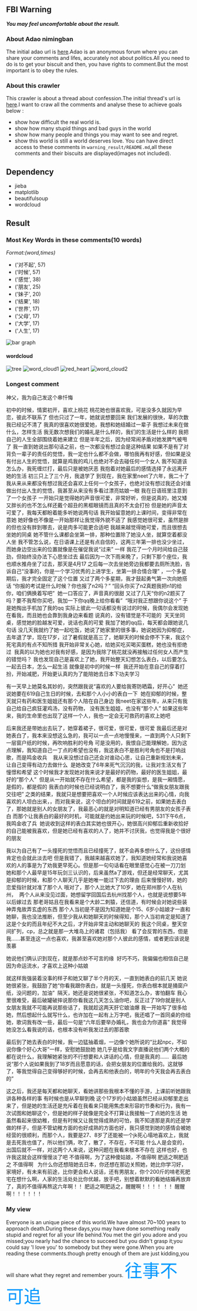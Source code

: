 ## FBI Warning

**_You may feel uncomfortable about the result._**

### About Adao nimingban
The initial adao url is [here](https://h.nimingban.com/Forum).Adao is an anonymous forum where you can share your comments and lifes, accurately not about politics.All you need to do is to get your biscuit and then, you have rights to comment.But the most important is to obey the rules.
### About this crawler
This crawler is about a thread about confession.The initial thread's url is [here](https://h.nimingban.com/t/4715940?r=4715940).I want to craw all the comments and analyse these to achieve goals below :
*	show how difficult the real world is.
*	show how many stupid things and bad guys in the world
*	show how many people and things you may want to see and regret.
*	show this world is still a world deserves love.
You can have direct access to these comments in `warning_result/README.md`,all these comments and their biscuits are displayed(images not included).
## Dependency
* jieba
* matplotlib
* beautifulsoup
* wordcloud
## Result 
### Most Key Words in these comments(10 words)
*Format:(word,times)*
* ('对不起', 57)
* ('时候', 57)
* ('感觉', 38)
* ('朋友', 25)
* ('妹子', 20)
* ('结果', 18)
* ('世界', 17)
* ('父母', 17)
* ('大学', 17)
* ('人生', 17)


![bar graph](https://github.com/coderchaser/LearningPython/blob/version-1/adao_crawler/zhuzhuangtu.jpg)

#### wordcloud

![tree](https://github.com/coderchaser/LearningPython/blob/master/adao_crawler/Tree.png)
![word_cloud1](https://github.com/coderchaser/LearningPython/blob/master/adao_crawler/word_cloud_1.png)
![red_heart](https://github.com/coderchaser/LearningPython/blob/master/adao_crawler/heart.png)
![word_cloud2](https://github.com/coderchaser/LearningPython/blob/master/adao_crawler/word_cloud_2.png)
### Longest comment
神父，我为自己发这个串忏悔

初中的时候，情窦初开，喜欢上桃花
桃花她也很喜欢我，可是没多久就因为早恋，彼此不联系了
但也只过了一年，她就说想要回来
我们发展的很快，草的次数我已经记不清了
我真的很喜欢她很爱她，我想和她结婚过一辈子
我想过未来在做什么，怎样生活
我无数次想我们的婚礼是什么样的，我们的生活是什么样的
我把自己的人生全部围绕着她来建立
但是半年之后，因为经常闹矛盾对她发脾气被甩了
我一直到她说出那句话之前，也一次都没有想过会是这种结果
如果不是有了对背负一辈子的责任的觉悟，我一定也什么都不会做，哪怕我再有好感，但如果是没有付出人生的觉悟，就算是鸡我的鸡儿也绝对不会去碰任何一个女人
我不知道该怎么办，我死缠烂打，最后只是被她厌恶
我抱着对她最后的感情选择了永远离开她的生活
初三只上了三个月，我退学了
到现在，我在家里neet了六年，我二十了
我从来从来都没有想过我还会喜欢上任何一个女孩子，也绝对没有想过我还会对谁做出付出人生的觉悟，我甚至从来没有多看过漂亮姑娘一眼
我在日语班里注意到了一个女孩子
一开始只是觉得她的声音很可爱，非常好听，但是说真的，她又矮又胖长的也不怎么样还戴个超丑的黑框眼镜而且真的不太会打扮
但是她的声音太可爱了，我每天都盼着能多听她说两句话
我开始留意她的上课时间，变得非常在意她
她好像也不像是一开始那样让我觉得外貌不适了
我感觉她很可爱，虽然是胖的但也没有胖到哪去，说是肉多可能更合适吧
我越来越觉得她可爱，而且很想去坐她的同桌
她不管什么课都会坐第一排，那种位置除了她没人坐，就算空着都没人坐
我不管怎么说，在日语课上还是有点自信的，这两三年第一排也没少坐过，而她身边空出来的位置就像是在催促我说“过来” 一样
我花了一个月时间给自己鼓劲，但始终没办法下心思坐过去
最后因为一次下雨来晚了，只剩下那个座位，我也顺水推舟坐了过去，那天是4月17
之后每一次去坐她旁边我都要去厕所洗脸，告诉自己“没事的，你是一个学习优秀的上进学生，坐第一排合情合理” ，一个多星期后，我才完全固定了这个位置
又过了两个多星期，我才鼓起勇气第一次向她搭话
“你报的考试是什么时候？你也报了n2吗？”
“回头你买了n2真题我把n1的给你，咱们俩换着写吧” 
她一口答应了，声音真的很甜
又过了几天“你的n2题买了吗？要不我帮你买吧，我加一下你qq晚上给你看看” 
“哦对我正想跟你说这个” 于是她掏出手机加了我的qq
实际上彼此一句话都没有说过的时候，我偶尔会发现她在看我，而且她也会靠到我身边来看题
说真的，没有错觉是不可能的 
天天坐同桌，感觉她的脸越发可爱，说话也真的可爱
我加了她的qq后，每天都会跟她说几句话
没几天我就约了她一起吃饭，她说了她家里的很多事，她说她因为抑郁症，去年退了学，现在17岁，过了暑假就是高三了，她聊天的时候会停不下来，我这个死宅真的有点不知所措
我开始非常关心她，给她买吃买喝买蛋糕，她也没有拒绝过 
我真的以为她也对我有好感，是因为我除了桃花就没再接触过任何女人而产生的错觉吗？
我也发现自己是喜欢上了她，我开始整天幻想怎么表白，以后要怎么一起去日本，怎么一起生活
就像是初中的时候一样 
我还开始在意自己的穿着打扮，开始减肥，开始更认真的为了能陪她去日本下功夫学习 

有一天早上她莫名其妙的，突然跟我说“喜欢的人要给我寄防晒霜，好开心” 
她还说她要在619自己生日的时候，去和那个人小小的表白一下 
她在抑郁的时候，整天就只有药和医生姐姐还有那个人陪在自己身边
我neet在家这些年，从来只有我自己给自己疯狂灌鸡汤，没有药物， 没有医生姐姐，也没有“那个人”
如果这些年来，我的生命里也出现了这样一个人，我也一定会无可救药的喜欢上她吧

后来我还是带她出去玩了，她穿着裙子，很可爱，很可爱，很可爱
我最后还是对她表白了，我本来没想这么急的，我可以一点一点地慢慢来，一直到两个人只剩下一层窗户纸的时候，再吹响胜利的号角
可是没用的，我恨自己能理解她，因为这点理解，我知道自己一丁点的希望也没有，我这表白不是胜利号角也不是打响战歌，而是鸣金收兵
  
我从来没想过自己还会对谁动心思，让自己重新规划未来，让自己变得有动力去做什么 
是她改变了6年来死气沉沉的我，让我对生活又有了憧憬和希望
这个时候我才发现她对我来说才是最好的药物，最好的医生姐姐，最好的“那个人” 
但是从一开始就不存在什么希望，都是我的妄想，是我一厢情愿，是假的，都是假的
我表白的时候也已经说明白了，我不想要什么“做我女朋友跟我交往吧” 之类的结果，我就只是想要把喜欢一个人时候应该表达出来的心情，向我喜欢的人坦白出来，，而对我来说，这个坦白的时间就是619之前，如果她去表白了，那她就是别人的女朋友了，我最恶心的就是对明知道已经有男朋友的女孩子表白
而那个让我表白的最好的时机，可能就是约她出来玩的时候吧，531下午6点，我鸣金收了兵 
她说收到这样的表白其实她也很开心，她很高兴抑郁后重新收拾好的自己能被我喜欢，但是她已经有喜欢的人了，她并不讨厌我，也觉得我是个很好的朋友

我以为自己有了一头撞死的觉悟而且已经撞死了，就不会再多想什么了，这份感情肯定也会就此淡去吧
但是我错了，我越来越喜欢她了，我知道她经常和我说她喜欢的人的事是为了劝我更早死心。但是那一句句话看在眼里感觉心在被一刀刀划
她和那个人最早是15年玩剑三认识的，后来虽然a了游戏，但还是经常聊天，尤其是抑郁的时候，和那个人聊天几乎是她唯一能过下去的理由
后来慢慢好转，她的恋爱指针就对准了那个人
哦对了，那个人比她大了10岁，她在郑州那个人在杭州，  两个人从来没见过面，她想留学回国后去杭州找那个人，也就是说想要5年以后嫁过去
那老哥姑且在我看来是个大龄二刺猿，还信道，有时候会对她说些装神弄鬼故弄玄虚的东西
那个人当初是不是因为知道她是个15、6岁小姑娘才一直和她聊，我也没法推断，但至少我从和她聊天的时候得知，那个人当初肯定是知道了这是个女的而且年纪不大之后，才开始非常主动和她聊天的
我这个同桌，整天空间扩列，cp，总之就是那一大堆岛上的诸君（包括我） 看了会反胃的东西，但是我……甚至连这一点也喜欢，我甚至喜欢她对那个人彼此的感情，或者更应该说是羡慕

她说他们俩认识到现在，就是那点妙不可言的缘 
好巧不巧，我偏偏也相信自己是因为命运流水，才喜欢上这种小姑娘

就这样我强装着没事的样子和她又聊了半个月的天，一直到她表白的前几天
她说她很紧张，我鼓励了她“你看我跟你表白，就是一头撞死，你表白根本就是捅窗户纸，没问题的，加油” 
隔天，她还是说她很紧张，不知道怎么办，害怕翻车
我心里很难受，最后破罐破摔说那你看我这几天怎么油你吧，反正过了19你就是别人女朋友我就不可能再说那些话了，我就趁这两天肝它娘油爆
我一开始写了很多给她，然后想起什么就写什么，也许加在一起有上万字吧，我还唱了一首同桌的你给她，歌词我有改一些，最后一句是“六年后要举办婚礼，我也会为你道喜”
我觉得她没怎么看我说的话，也根本没有听我发过去的那首歌

最后到了她去表白的时候，我一边猛抽着烟，一边像个她所说的“比起npc，不如说你像个好心大哥”一样，安慰她鼓励她
她几乎是给我文字直播说他们两个大概的都在说什么，我理解她紧张的不行想要和人讲话的心情，但是我真的…… 
最后她说“那个人说如果我到了18岁而且愿意的话，会把女朋友的位置给我的。这就够了，等我觉得自己变得够好的时候，会再去和他表白的，明年的今天我会再去表白的” 

这之后，我还是每天都和她聊天，看她讲那些我根本不懂的手游，上课前听她跟我讲各种各样的事
有时候也是从早聊到晚
这个17岁的小姑娘虽然已经从抑郁里走出来了，但是她的生活还是充斥着在我看来只能用焦虑来形容的节奏和行为，我有一次试图和她聊这个，但是她的样子就像是完全不打算让我接触一丁点她的生活
她虽然看起来很幼稚，但是有时候又让我觉得成熟的可怕，我不知道那是真的还是学做的样子，但是不管幼稚方面的也好成熟的方面也好，我只感觉到她的感情会被她经营的很顺利，而那个人，我要是27、8岁了还能被一个jk死心塌地喜欢上，我就是去死我也值了，所以他们俩，吹了，散了，不存在，不可能
什么人是会变的，出国后就不一样，对这两个人来说，这种问题在我看来根本不存在
这样也好，也许我这就会这样慢慢淡了吧
不值得啊，为了这种傻姑娘，不值得啊
肥适之啊肥适之
不值得啊  
为什么你还想陪她去日本，你还想在那边关照她，她比你学习好，家境好，有未来有前途，比你更会和人说话，还有男朋友，你个200斤的啃老死肥宅在想什么啊，人家的生活处处比你优越，放手吧，别想着默默的看她结婚再放弃了，真的不值得再熬这六年啊！！
肥适之啊肥适之，醒醒啊！！！！ ！！
醒醒啊！！！！！！

### My view
Everyone is an unique piece of this world.We have almost 70~100 years to approach death.During these days,you may have done something really stupid and regret for all your life behind.You met the girl you adore and you missed;you nearly had the chance to succeed but you didn't grasp it;you could say 'I love you' to somebody but they were gone.When you are reading these comments.though pretty enough of them are just kidding,you will share what they regret and remember yours.
<font color=#0099ff size=7 face="黑体">往事不可追</font>
